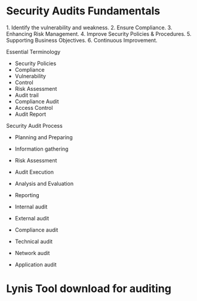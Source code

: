 <h1> Security Audits Fundamentals </h1>
1. Identify the vulnerability and weakness.
2. Ensure Compliance.
3. Enhancing Risk Management.
4. Improve Security Policies & Procedures.
5. Supporting Business Objectives.
6. Continuous Improvement.

Essential Terminology

- Security Policies
- Compliance
- Vulnerability
- Control
- Risk Assessment
- Audit trail
- Compliance Audit
- Access Control
- Audit Report

Security Audit Process

- Planning and Preparing
- Information gathering
- Risk Assessment
- Audit Execution
- Analysis and Evaluation
- Reporting

- Internal audit

- External audit

- Compliance audit

- Technical audit

- Network audit

- Application audit

<h1>Lynis Tool download for auditing</h1>
